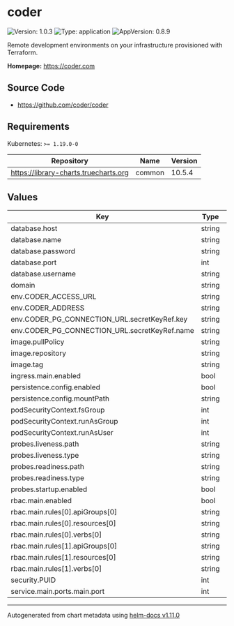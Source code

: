 # coder

![Version: 1.0.3](https://img.shields.io/badge/Version-1.0.3-informational?style=flat-square) ![Type: application](https://img.shields.io/badge/Type-application-informational?style=flat-square) ![AppVersion: 0.8.9](https://img.shields.io/badge/AppVersion-0.8.9-informational?style=flat-square)

Remote development environments on your infrastructure provisioned with Terraform.

**Homepage:** <https://coder.com>

## Source Code

* <https://github.com/coder/coder>

## Requirements

Kubernetes: `>= 1.19.0-0`

| Repository | Name | Version |
|------------|------|---------|
| https://library-charts.truecharts.org | common | 10.5.4 |

## Values

| Key | Type | Default | Description |
|-----|------|---------|-------------|
| database.host | string | `"postgres"` |  |
| database.name | string | `"coder"` |  |
| database.password | string | `"coder"` |  |
| database.port | int | `5432` |  |
| database.username | string | `"coder"` |  |
| domain | string | `""` |  |
| env.CODER_ACCESS_URL | string | `"{{ .Values.domain }}"` |  |
| env.CODER_ADDRESS | string | `"0.0.0.0:8080"` |  |
| env.CODER_PG_CONNECTION_URL.secretKeyRef.key | string | `"CODER_PG_CONNECTION_URL"` |  |
| env.CODER_PG_CONNECTION_URL.secretKeyRef.name | string | `"postgres-credentials"` |  |
| image.pullPolicy | string | `"IfNotPresent"` |  |
| image.repository | string | `"ghcr.io/coder/coder"` |  |
| image.tag | string | `"v0.8.9"` |  |
| ingress.main.enabled | bool | `false` |  |
| persistence.config.enabled | bool | `true` |  |
| persistence.config.mountPath | string | `"/.config/coderv2"` |  |
| podSecurityContext.fsGroup | int | `1000` |  |
| podSecurityContext.runAsGroup | int | `1000` |  |
| podSecurityContext.runAsUser | int | `1000` |  |
| probes.liveness.path | string | `"/api/v2/buildinfo"` |  |
| probes.liveness.type | string | `"HTTP"` |  |
| probes.readiness.path | string | `"/api/v2/buildinfo"` |  |
| probes.readiness.type | string | `"HTTP"` |  |
| probes.startup.enabled | bool | `false` |  |
| rbac.main.enabled | bool | `true` |  |
| rbac.main.rules[0].apiGroups[0] | string | `""` |  |
| rbac.main.rules[0].resources[0] | string | `"pods"` |  |
| rbac.main.rules[0].verbs[0] | string | `"*"` |  |
| rbac.main.rules[1].apiGroups[0] | string | `""` |  |
| rbac.main.rules[1].resources[0] | string | `"persistentvolumeclaims"` |  |
| rbac.main.rules[1].verbs[0] | string | `"*"` |  |
| security.PUID | int | `1000` |  |
| service.main.ports.main.port | int | `8080` |  |

----------------------------------------------
Autogenerated from chart metadata using [helm-docs v1.11.0](https://github.com/norwoodj/helm-docs/releases/v1.11.0)
